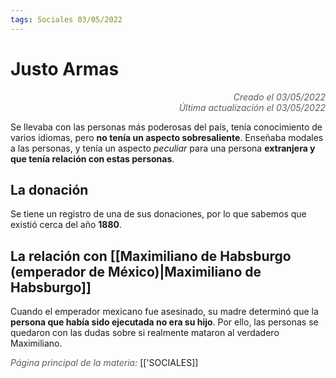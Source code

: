 ```yaml
---
tags: Sociales 03/05/2022
---
```


# Justo Armas
<div style="text-align: right; opacity: 0.7; font-style: italic;">Creado el 03/05/2022</div>
<div style="text-align: right; opacity: 0.7; font-style: italic;">Última actualización el 03/05/2022</div>

Se llevaba con las personas más poderosas del país, tenía conocimiento de varios idiomas, pero **no tenía un aspecto sobresaliente**. Enseñaba modales a las personas, y tenía un aspecto *peculiar* para una persona **extranjera y que tenía relación con estas personas**.

## La donación

Se tiene un registro de una de sus donaciones, por lo que sabemos que existió cerca del año **1880**.

## La relación con [[Maximiliano de Habsburgo (emperador de México)|Maximiliano de Habsburgo]]

Cuando el emperador mexicano fue asesinado, su madre determinó que la **persona que había sido ejecutada no era su hijo**. Por ello, las personas se quedaron con las dudas sobre si realmente mataron al verdadero Maximiliano.

<span style="opacity: 0.7; font-style: italic;">Página principal de la materia:</span> [['SOCIALES]]